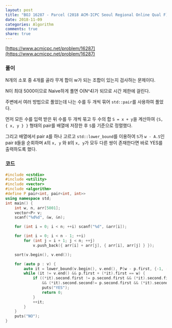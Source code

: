 ```yaml
---
layout: post
title: "BOJ 16287 - Parcel (2018 ACM-ICPC Seoul Regional Online Qual F)"
date: 2018-11-09
categories: Algorithm
comments: true
share: true
---
```


[https://www.acmicpc.net/problem/16287](https://www.acmicpc.net/problem/16287)

### 풀이

N개의 소포 중 4개를 골라 무게 합이 w가 되는 조합이 있는지 검사하는 문제이다.

N이 최대 5000이므로 Naive하게 풀면 O(N^4)가 되므로 시간 제한에 걸린다.

주변에서 여러 방법으로 풀었는데 나는 수를 두 개씩 묶어 `std::pair`를 사용하여 풀었다.

먼저 모든 수를 입력 받은 뒤 수를 두 개씩 묶고 두 수의 합 `S = x + y`을 계산하여 `{S, { x, y } }` 형태의 pair를 배열에 저장한 후 `S`를 기준으로 정렬했다.

그리고 배열에서 pair `A`를 하나 고르고 `std::lower_bound`를 이용하여 `S`가 `w - A.S`인 pair `B`들을 순회하며 `A`의 `x, y` 와 `B`의 `x, y`가 모두 다른 쌍이 존재한다면 바로 YES를 출력하도록 했다.

### 코드
```cpp
#include <cstdio>
#include <utility>
#include <vector>
#include <algorithm>
#define P pair<int, pair<int, int>>
using namespace std;
int main() {
    int w, n, arr[5001];
    vector<P> v;
    scanf("%d%d", &w, &n);

    for (int i = 0; i < n; ++i) scanf("%d", &arr[i]);

    for (int i = 0; i < n - 1; ++i)
        for (int j = i + 1; j < n; ++j)
            v.push_back({ arr[i] + arr[j], { arr[i], arr[j] } });

    sort(v.begin(), v.end());

    for (auto p : v) {
        auto it = lower_bound(v.begin(), v.end(), P(w - p.first, {-1, -1}));
        while (it != v.end() && p.first + (*it).first == w) {
            if ((*it).second.first != p.second.first && (*it).second.first != p.second.second
                && (*it).second.second!= p.second.first && (*it).second.second != p.second.second) {
                puts("YES");
                return 0;
            }
            ++it;
        }
    }
    puts("NO");
}
```
